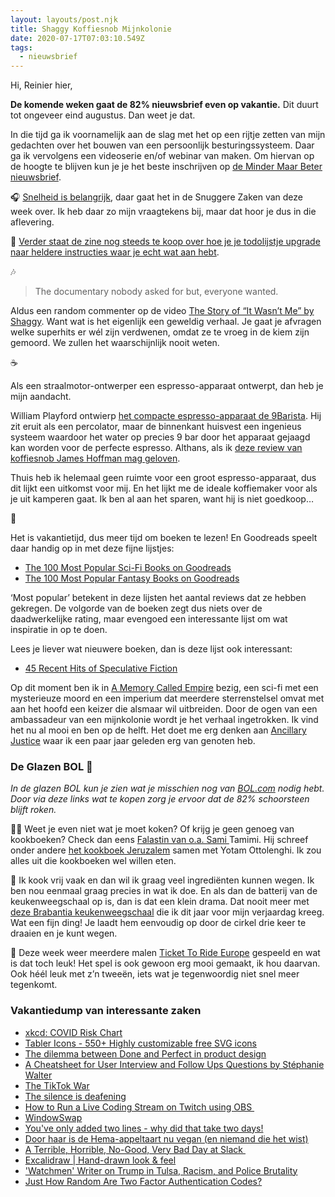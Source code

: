 ```yaml
---
layout: layouts/post.njk
title: Shaggy Koffiesnob Mijnkolonie
date: 2020-07-17T07:03:10.549Z
tags:
  - nieuwsbrief
---
```

Hi, Reinier hier,

**De komende weken gaat de 82% nieuwsbrief even op vakantie.** Dit duurt tot ongeveer eind augustus. Dan weet je dat.

In die tijd ga ik voornamelijk aan de slag met het op een rijtje zetten van mijn gedachten over het bouwen van een persoonlijk besturingssysteem. Daar ga ik vervolgens een videoserie en/of webinar van maken. Om hiervan op de hoogte te blijven kun je je het beste inschrijven op [de Minder Maar Beter nieuwsbrief](https://mindermaarbeter.nl).

🎧 [Snelheid is belangrijk](https://www.snuggerezaken.nl/36), daar gaat het in de Snuggere Zaken van deze week over. Ik heb daar zo mijn vraagtekens bij, maar dat hoor je dus in die aflevering.

📖 [Verder staat de zine nog steeds te koop over hoe je je todolijstje upgrade naar heldere instructies waar je echt wat aan hebt](https://mindermaarbeter.nl/zine-heldere-instructies-van-jezelf-aan-jezelf/). 

🎶

> The documentary nobody asked for but, everyone wanted.

Aldus een random commenter op de video [The Story of “It Wasn’t Me” by Shaggy](https://www.youtube.com/watch?feature=youtu.be&v=qNqgWvHa3LQ&app=desktop). Want wat is het eigenlijk een geweldig verhaal. Je gaat je afvragen welke superhits er wél zijn verdwenen, omdat ze te vroeg in de kiem zijn gemoord. We zullen het waarschijnlijk nooit weten.

☕

Als een straalmotor-ontwerper een espresso-apparaat ontwerpt, dan heb je mijn aandacht.

William Playford ontwierp [het compacte espresso-apparaat de 9Barista](https://9barista.com/product/9barista-espresso-machine/). Hij zit eruit als een percolator, maar de binnenkant huisvest een ingenieus systeem waardoor het water op precies 9 bar door het apparaat gejaagd kan worden voor de perfecte espresso. Althans, als ik [deze review van koffiesnob James Hoffman mag geloven](https://www.youtube.com/watch?v=ZcZMGx15QBU).

Thuis heb ik helemaal geen ruimte voor een groot espresso-apparaat, dus dit lijkt een uitkomst voor mij. En het lijkt me de ideale koffiemaker voor als je uit kamperen gaat. Ik ben al aan het sparen, want hij is niet goedkoop…

📗

Het is vakantietijd, dus meer tijd om boeken te lezen! En Goodreads speelt daar handig op in met deze fijne lijstjes:

- [The 100 Most Popular Sci-Fi Books on Goodreads](https://www.goodreads.com/blog/show/1874?rto=x_gr_e_nl_sff&utm_medium=email&utm_source=sff_newsletter&utm_campaign=july162020&utm_content=top100scifi&ref_=pe_3652430_513904120)
- [The 100 Most Popular Fantasy Books on Goodreads](https://www.goodreads.com/blog/show/1875-the-100-most-popular-fantasy-books-on-goodreads?content_type=all)

‘Most popular’ betekent in deze lijsten het aantal reviews dat ze hebben gekregen. De volgorde van de boeken zegt dus niets over de daadwerkelijke rating, maar evengoed een interessante lijst om wat inspiratie in op te doen.

Lees je liever wat nieuwere boeken, dan is deze lijst ook interessant:

- [45 Recent Hits of Speculative Fiction](https://www.goodreads.com/blog/show/1876-45-recent-hits-of-speculative-fiction?content_type=all)

Op dit moment ben ik in [A Memory Called Empire](https://www.goodreads.com/book/show/37794149-a-memory-called-empire) bezig, een sci-fi met een mysterieuze moord en een imperium dat meerdere sterrenstelsel omvat met aan het hoofd een keizer die alsmaar wil uitbreiden. Door de ogen van een ambassadeur van een mijnkolonie wordt je het verhaal ingetrokken. Ik vind het nu al mooi en ben op de helft. Het doet me erg denken aan [Ancillary Justice](https://www.goodreads.com/book/show/17333324-ancillary-justice) waar ik een paar jaar geleden erg van genoten heb.

### De Glazen BOL 🔮

_In de glazen BOL kun je zien wat je misschien nog van [BOL.com](https://partner.bol.com/click/click?p=2&t=url&s=1066120&f=TXL&url=https%3A%2F%2Fwww.bol.com%2Fnl%2F&name=de%20winkel%20van%20ons%20allemaal) nodig hebt. Door via deze links wat te kopen zorg je ervoor dat de 82% schoorsteen blijft roken._

👩‍🍳 Weet je even niet wat je moet koken? Of krijg je geen genoeg van kookboeken? Check dan eens [Falastin van o.a. Sami ](https://partner.bol.com/click/click?p=2&t=url&s=1066120&f=TXL&url=https%3A%2F%2Fwww.bol.com%2Fnl%2Ff%2Ffalastin%2F9200000123911128%2F&name=Falastin%2C%20Sami%20Tamimi)Tamimi. Hij schreef onder andere [het kookboek Jeruzalem](https://partner.bol.com/click/click?p=2&t=url&s=1066120&f=TXL&url=https%3A%2F%2Fwww.bol.com%2Fnl%2Ff%2Fjeruzalem%2F9200000009735678%2F&name=Jerusalem%2C%20Yotam%20Ottolenghi) samen met Yotam Ottolenghi. Ik zou alles uit die kookboeken wel willen eten.

🍜 Ik kook vrij vaak en dan wil ik graag veel ingrediënten kunnen wegen. Ik ben nou eenmaal graag precies in wat ik doe. En als dan de batterij van de keukenweegschaal op is, dan is dat een klein drama. Dat nooit meer met [deze Brabantia keukenweegschaal](https://partner.bol.com/click/click?p=2&t=url&s=1066118&f=TXL&url=https%3A%2F%2Fwww.bol.com%2Fnl%2Fp%2Fbrabantia-tasty-keukenweegschaal-digitaal-met-dynamo-dark-grey%2F9200000106249005%2F&name=Brabantia%20Keukenweegschaal) die ik dit jaar voor mijn verjaardag kreeg. Wat een fijn ding! Je laadt hem eenvoudig op door de cirkel drie keer te draaien en je kunt wegen.

🚂 Deze week weer meerdere malen [Ticket To Ride Europe](https://partner.bol.com/click/click?p=2&t=url&s=1066120&f=TXL&url=https%3A%2F%2Fwww.bol.com%2Fnl%2Fp%2Fticket-to-ride-europe-bordspel%2F1004004006510342%2F&name=Ticket%20to%20Ride%20Europe%20-%20Bordspel) gespeeld en wat is dat toch leuk! Het spel is ook gewoon erg mooi gemaakt, ik hou daarvan. Ook héél leuk met z’n tweeën, iets wat je tegenwoordig niet snel meer tegenkomt.

### Vakantiedump van interessante zaken

- [xkcd: COVID Risk Chart](https://xkcd.com/2333/)
- [Tabler Icons - 550+ Highly customizable free SVG icons](https://tablericons.com/)
- [The dilemma between Done and Perfect in product design](https://uxdesign.cc/on-perfection-70fb045168b8)
- [A Cheatsheet for User Interview and Follow Ups Questions by Stéphanie Walter](https://stephaniewalter.design/blog/a-cheatsheet-for-user-interview-and-follow-ups-questions/?ref=heydesigner)
- [The TikTok War](https://stratechery.com/2020/the-tiktok-war/)
- [The silence is deafening](https://devonzuegel.com/post/the-silence-is-deafening)
- [How to Run a Live Coding Stream on Twitch using OBS ](https://jordanlewis.org/posts/twitch-live-coding/)
- [WindowSwap](https://window-swap.com/)
- [You've only added two lines - why did that take two days!](https://www.mrlacey.com/2020/07/youve-only-added-two-lines-why-did-that.html)
- [Door haar is de Hema-appeltaart nu vegan (en niemand die het wist)](https://www.oneworld.nl/lezen/lifestyle/food/door-haar-is-de-hema-appeltaart-vegan-en-niemand-die-het-wist/)
- [A Terrible, Horrible, No-Good, Very Bad Day at Slack ](https://slack.engineering/a-terrible-horrible-no-good-very-bad-day-at-slack-dfe05b485f82)
- [Excalidraw | Hand-drawn look & feel](https://excalidraw.com/)
- ['Watchmen' Writer on Trump in Tulsa, Racism, and Police Brutality](https://www.rollingstone.com/tv/tv-features/watchmen-writer-interview-police-brutality-white-supremacy-1014494/)
- [Just How Random Are Two Factor Authentication Codes?](https://www.wired.com/story/2fa-randomness/)